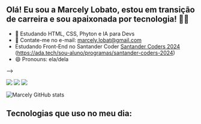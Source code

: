 ## Olá! Eu sou a Marcely Lobato, estou em transição de carreira e sou apaixonada por tecnologia! 🖖🏾


- 🌱 Estudando HTML, CSS, Phyton e IA para Devs
- 💬 Contate-me no e-mail: marcely.lobat@gmail.com
- Estudando Front-End no Santander Coder <a href="(https://ada.tech/sou-aluno/programas/santander-coders-2024)" target="_blank">Santander Coders 2024</a>
 (https://ada.tech/sou-aluno/programas/santander-coders-2024) 
- 😄 Pronouns: ela/dela

-->

<div> 
  <a href="https://www.instagram.com/marcely.lobato/" target="_blank"><img src="https://img.shields.io/badge/-Instagram-%23E4405F?style=for-the-badge&logo=instagram&logoColor=white" target="_blank"></a>
  <a href = "mailto:marcely.lobat@gmail.com"><img src="https://img.shields.io/badge/-Gmail-%23333?style=for-the-badge&logo=gmail&logoColor=white" target="_blank"></a>
  <a href="https://www.linkedin.com/in/marcely-lobato/" target="_blank"><img src="https://img.shields.io/badge/-LinkedIn-%230077B5?style=for-the-badge&logo=linkedin&logoColor=white" target="_blank"></a> 
</div>


![Marcely GitHub stats](https://github-readme-stats.vercel.app/api?username=marcelylobato&show_icons=true&theme=dracula)

## Tecnologias que uso no meu dia:

<div style="diplay: inline_block"><br?>
<img align= "center" alt=""html5" src="https://img.shields.io/badge/HTML5-E34F26?style=for-the-badge&logo=html5&logoColor=white"/>
<img align= "center" alt=""css" src="https://img.shields.io/badge/CSS3-1572B6?style=for-the-badge&logo=css3&logoColor=white"/>
<img align= "center" alt=""typescript" src="https://img.shields.io/badge/TypeScript-007ACC?style=for-the-badge&logo=typescript&logoColor=white"/>
<img align= "center" alt=""python" src="https://img.shields.io/badge/Python-14354C?style=for-the-badge&logo=python&logoColor=white"/>
<img align= "center" alt=""excel" src="https://img.shields.io/badge/Microsoft_Excel-217346?style=for-the-badge&logo=microsoft-excel&logoColor=white"/>
<img align= "center" alt=""Microsoft Office" src="https://img.shields.io/badge/Microsoft_Office-D83B01?style=for-the-badge&logo=microsoft-office&logoColor=white"/>
</div>




